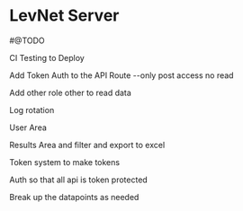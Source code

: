 # LevNet Server



#@TODO

CI Testing to Deploy

Add Token Auth to the API Route
--only post access no read

Add other role other to read data

Log rotation

User Area

Results Area and filter and export to excel

Token system to make tokens

Auth so that all api is token protected

Break up the datapoints as needed